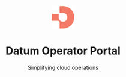<p align="center">
  <img width="60px" src="docs/assets/logo.png">
  
  <h1 align="center">Datum Operator Portal</h1>
  
  <p align="center">
    Simplifying cloud operations
  </p>
</p>
